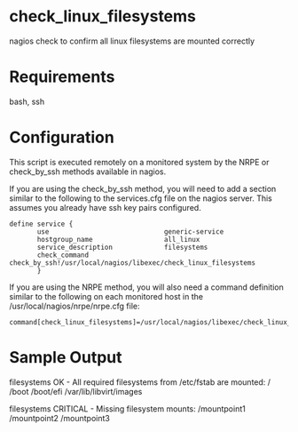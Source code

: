 # check_linux_filesystems
nagios check to confirm all linux filesystems are mounted correctly

# Requirements
bash, ssh

# Configuration

This script is executed remotely on a monitored system by the NRPE or check_by_ssh methods available in nagios.

If you are using the check_by_ssh method, you will need to add a section similar to the following to the services.cfg file on the nagios server.
This assumes you already have ssh key pairs configured.
```
define service {
       use                             generic-service
       hostgroup_name                  all_linux
       service_description             filesystems
       check_command                   check_by_ssh!/usr/local/nagios/libexec/check_linux_filesystems
       }
```

If you are using the NRPE method, you will also need a command definition similar to the following on each monitored host in the /usr/local/nagios/nrpe/nrpe.cfg file:
```
command[check_linux_filesystems]=/usr/local/nagios/libexec/check_linux_filesystems
```

# Sample Output
filesystems OK - All required filesystems from /etc/fstab are mounted: / /boot /boot/efi /var/lib/libvirt/images 

filesystems CRITICAL - Missing filesystem mounts: /mountpoint1 /mountpoint2 /mountpoint3
